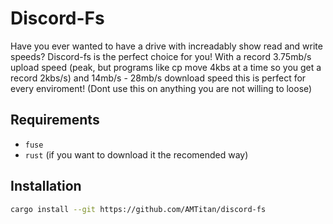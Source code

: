 # Discord-Fs

Have you ever wanted to have a drive with increadably show read and write speeds? Discord-fs is the perfect choice for you! With a record 3.75mb/s upload speed (peak, but programs like cp move 4kbs at a time so you get a record 2kbs/s) and 14mb/s - 28mb/s download speed this is perfect for every enviroment! (Dont use this on anything you are not willing to loose)

## Requirements

- `fuse`
- `rust` (if you want to download it the recomended way)

## Installation

```bash
cargo install --git https://github.com/AMTitan/discord-fs
```
